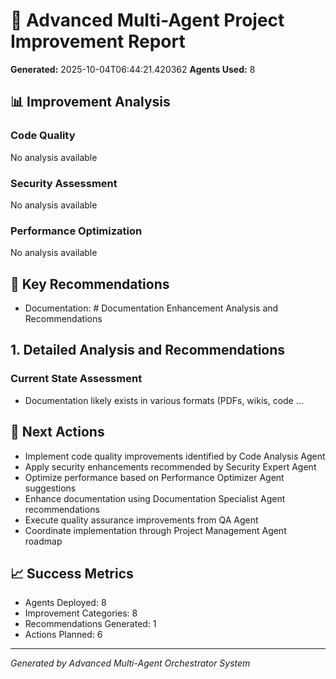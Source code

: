 
# 🤖 Advanced Multi-Agent Project Improvement Report

**Generated:** 2025-10-04T06:44:21.420362
**Agents Used:** 8

## 📊 Improvement Analysis

### Code Quality
No analysis available

### Security Assessment
No analysis available

### Performance Optimization
No analysis available

## 🎯 Key Recommendations
- Documentation: # Documentation Enhancement Analysis and Recommendations

## 1. Detailed Analysis and Recommendations

### Current State Assessment
- Documentation likely exists in various formats (PDFs, wikis, code ...

## 🚀 Next Actions
- Implement code quality improvements identified by Code Analysis Agent
- Apply security enhancements recommended by Security Expert Agent
- Optimize performance based on Performance Optimizer Agent suggestions
- Enhance documentation using Documentation Specialist Agent recommendations
- Execute quality assurance improvements from QA Agent
- Coordinate implementation through Project Management Agent roadmap

## 📈 Success Metrics
- Agents Deployed: 8
- Improvement Categories: 8
- Recommendations Generated: 1
- Actions Planned: 6

---
*Generated by Advanced Multi-Agent Orchestrator System*
        